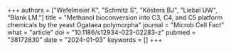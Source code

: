 +++
authors = ["Wefelmeier K", "Schmitz S", "Kösters BJ", "Liebal UW", "Blank LM."]
title = "Methanol bioconversion into C3, C4, and C5 platform chemicals by the yeast Ogataea polymorpha"
journal = "Microb Cell Fact"
what = "article"
doi = "10.1186/s12934-023-02283-z"
pubmed = "38172830"
date = "2024-01-03"
keywords = []
+++

